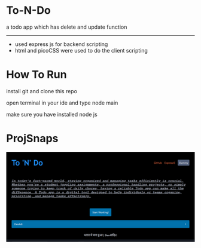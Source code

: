 # To-N-Do
a todo app which has delete and update function

<hr>
<ul>
  <li>used express js for backend scripting</li>
  <li>html and picoCSS were used to do the client scripting</li>
</ul>

# How To Run

<p>install git and clone this repo</p>
<p>open terminal in your ide and type node main</p>
<p>make sure you have installed node js</p>

# ProjSnaps

<img src="./webassets/cap1.PNG">
